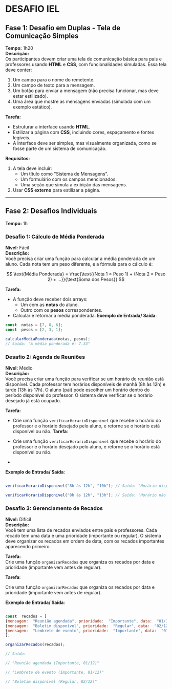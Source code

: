 # DESAFIO IEL 

## Fase 1: Desafio em Duplas - Tela de Comunicação Simples  
**Tempo:** 1h20  
**Descrição:**  
Os participantes devem criar uma tela de comunicação básica para pais e professores usando **HTML** e **CSS**, com funcionalidades simuladas. Essa tela deve conter:  
1. Um campo para o nome do remetente.  
2. Um campo de texto para a mensagem.  
3. Um botão para enviar a mensagem (não precisa funcionar, mas deve estar estilizado).  
4. Uma área que mostre as mensagens enviadas (simulada com um exemplo estático).  

**Tarefa:**  
- Estruturar a interface usando **HTML**.  
- Estilizar a página com **CSS**, incluindo cores, espaçamento e fontes legíveis.  
- A interface deve ser simples, mas visualmente organizada, como se fosse parte de um sistema de comunicação.  

**Requisitos:**  
1. A tela deve incluir:
   - Um título como "Sistema de Mensagens".
   - Um formulário com os campos mencionados.
   - Uma seção que simula a exibição das mensagens.
2. Usar **CSS externo** para estilizar a página.

---

## Fase 2: Desafios Individuais  
**Tempo:** 1h  

### **Desafio 1: Cálculo de Média Ponderada**  
**Nível:** Fácil  
**Descrição:**  
Você precisa criar uma função para calcular a média ponderada de um aluno. Cada nota tem um peso diferente, e a fórmula para o cálculo é:

$$ \text{Média Ponderada} = \frac{\text{(Nota 1 × Peso 1) + (Nota 2 × Peso 2) + ...}}{\text{Soma dos Pesos}} $$

**Tarefa:**  
- A função deve receber dois arrays:
  - Um com as **notas** do aluno.
  - Outro com os **pesos** correspondentes.  
- Calcular e retornar a média ponderada.
**Exemplo de Entrada/ Saída**:

```javascript
const  notas = [7, 8, 6];
const  pesos = [2, 3, 1];

calcularMediaPonderada(notas, pesos);
// Saída: "A média ponderada é: 7.33"

```

### **Desafio 2: Agenda de Reuniões**  
**Nível:** Médio  
**Descrição:**  
Você precisa criar uma função para verificar se um horário de reunião está disponível. Cada professor tem horários disponíveis de manhã (8h às 12h) e tarde (13h às 17h). O aluno (pai) pode escolher um horário dentro do período disponível do professor. O sistema deve verificar se o horário desejado já está ocupado.

**Tarefa:**  
- Crie uma função `verificarHorarioDisponivel` que recebe o horário do professor e o horário desejado pelo aluno, e retorne se o horário está disponível ou não.
**Tarefa**:

- Crie uma função `verificarHorarioDisponivel` que recebe o horário do professor e o horário desejado pelo aluno, e retorne se o horário está disponível ou não.
- 
**Exemplo de Entrada/ Saída**:

```javascript

verificarHorarioDisponivel("8h às 12h", "10h"); // Saída: "Horário disponível."

verificarHorarioDisponivel("8h às 12h", "13h"); // Saída: "Horário não disponível."

```

### **Desafio 3: Gerenciamento de Recados**  
**Nível:** Difícil  
**Descrição:**  
Você tem uma lista de recados enviados entre pais e professores. Cada recado tem uma data e uma prioridade (importante ou regular). O sistema deve organizar os recados em ordem de data, com os recados importantes aparecendo primeiro.

**Tarefa:**  
Crie uma função `organizarRecados` que organiza os recados por data e prioridade (importante vem antes de regular).

**Tarefa**:

Crie uma função `organizarRecados` que organiza os recados por data e prioridade (importante vem antes de regular).

**Exemplo de Entrada/ Saída**:

```javascript

const  recados = [
{mensagem:  "Reunião agendada", prioridade:  "Importante", data:  "01/12"},
{mensagem:  "Boletim disponível", prioridade:  "Regular", data:  "02/12"},
{mensagem:  "Lembrete de evento", prioridade:  "Importante", data:  "01/12"}
]; 

organizarRecados(recados);

// Saída:

// "Reunião agendada (Importante, 01/12)"

// "Lembrete de evento (Importante, 01/12)"

// "Boletim disponível (Regular, 02/12)"

```
